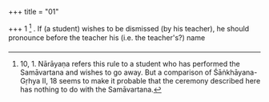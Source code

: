 +++
title = "01"

+++
1 [^1] . If (a student) wishes to be dismissed (by his teacher), he should pronounce before the teacher his (i.e. the teacher's?) name


[^1]:  10, 1. Nārāyaṇa refers this rule to a student who has performed the Samāvartana and wishes to go away. But a comparison of Śāṅkhāyana-Gṛhya II, 18 seems to make it probable that the ceremony described here has nothing to do with the Samāvartana.
